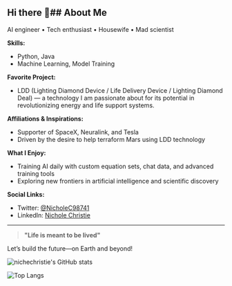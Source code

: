 ## Hi there 👋## About Me

AI engineer • Tech enthusiast • Housewife • Mad scientist

**Skills:**  
- Python, Java  
- Machine Learning, Model Training

**Favorite Project:**  
- LDD (Lighting Diamond Device / Life Delivery Device / Lighting Diamond Deal) — a technology I am passionate about for its potential in revolutionizing energy and life support systems.

**Affiliations & Inspirations:**  
- Supporter of SpaceX, Neuralink, and Tesla  
- Driven by the desire to help terraform Mars using LDD technology

**What I Enjoy:**  
- Training AI daily with custom equation sets, chat data, and advanced training tools  
- Exploring new frontiers in artificial intelligence and scientific discovery

**Social Links:**  
- Twitter: [@NicholeC98741](https://twitter.com/NicholeC98741)
- LinkedIn: [Nichole Christie](https://www.linkedin.com/in/nichole-christie-25565632b)

---

> **"Life is meant to be lived"**

Let’s build the future—on Earth and beyond!

![nichechristie's GitHub stats](https://github-readme-stats.vercel.app/api?username=nichechristie&show_icons=true&theme=default)

![Top Langs](https://github-readme-stats.vercel.app/api/top-langs/?username=nichechristie&layout=compact)
